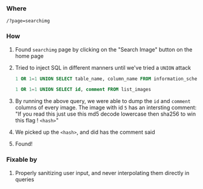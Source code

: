 ### Where  

`/?page=searchimg`

### How  

1. Found `searchimg` page by clicking on the "Search Image" button on the home page
2. Tried to inject SQL in different manners until we've tried a `UNION` attack

    ```SQL
    1 OR 1=1 UNION SELECT table_name, column_name FROM information_schema.columns
    ```

    ```SQL
    1 OR 1=1 UNION SELECT id, comment FROM list_images
    ```

3. By running the above query, we were able to dump the `id` and `comment` columns of every image. The image with id `5` has an intersting comment: "If you read this just use this md5 decode lowercase then sha256 to win this flag ! `<hash>`"
4. We picked up the `<hash>`, and did has the comment said
5. Found!

### Fixable by  

1. Properly sanitizing user input, and never interpolating them directly in queries
